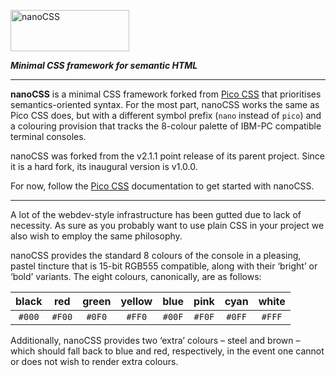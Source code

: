 <p>
<picture>
<source media="(prefers-color-scheme: dark)"
srcset="https://cdn.tohoku.ac/nanocss-dark.svg" />
<source media="(prefers-color-scheme: light)"
srcset="https://cdn.tohoku.ac/nanocss-light.svg" />
<img alt="nanoCSS" src="https://cdn.tohoku.ac/nanocss-light.svg"
width="190" height="66" />
</picture>
</p>

_**Minimal CSS framework for semantic HTML**_

-----

**nanoCSS** is a minimal CSS framework forked from [Pico CSS][1] that
prioritises semantics-oriented syntax. For the most part, nanoCSS works
the same as Pico CSS does, but with a different symbol prefix (`nano`
instead of `pico`) and a colouring provision that tracks the 8-colour
palette of IBM-PC compatible terminal consoles.

nanoCSS was forked from the v2.1.1 point release of its parent project.
Since it is a hard fork, its inaugural version is v1.0.0.

For now, follow the [Pico CSS][2] documentation to get started with
nanoCSS.

-----

A lot of the webdev-style infrastructure has been gutted due to lack of
necessity. As sure as you probably want to use plain CSS in your project
we also wish to employ the same philosophy.

nanoCSS provides the standard 8 colours of the console in a pleasing,
pastel tincture that is 15-bit RGB555 compatible, along with their
&lsquo;bright&rsquo; or &lsquo;bold&rsquo; variants. The eight colours,
canonically, are as follows:

| black  |  red   | green  | yellow |  blue  |  pink  |  cyan  | white |
|:------:|:------:|:------:|:------:|:------:|:------:|:------:|:-----:|
| `#000` | `#F00` | `#0F0` | `#FF0` | `#00F` | `#F0F` | `#0FF` | `#FFF`|

Additionally, nanoCSS provides two &lsquo;extra&rsquo; colours &ndash;
steel and brown &ndash; which should fall back to blue and red,
respectively, in the event one cannot or does not wish to render extra
colours.

[1]: https://github.com/picocss/pico
[2]: https://picocss.com/docs
